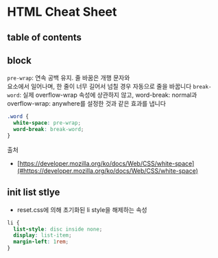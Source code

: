 # HTML Cheat Sheet


## table of contents



## block

`pre-wrap`: 연속 공백 유지. 줄 바꿈은 개행 문자와 <br> 요소에서 일어나며, 한 줄이 너무 길어서 넘칠 경우 자동으로 줄을 바꿉니다
`break-word`: 실제 overflow-wrap 속성에 상관하지 않고, word-break: normal과 overflow-wrap: anywhere를 설정한 것과 같은 효과를 냅니다

```css
.word {
  white-space: pre-wrap;
  word-break: break-word;
}
```

출처  
- [https://developer.mozilla.org/ko/docs/Web/CSS/white-space](#https://developer.mozilla.org/ko/docs/Web/CSS/white-space)

## init list stlye
- reset.css에 의해 초기화된 li style을 해제하는 속성

```css
li {            
  list-style: disc inside none;
  display: list-item;
  margin-left: 1rem;
}
```
